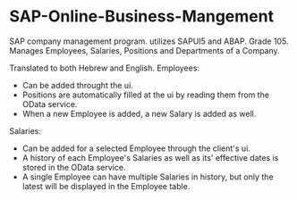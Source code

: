 # SAP-Online-Business-Mangement
SAP company management program. utilizes SAPUI5 and ABAP. Grade 105.
Manages Employees, Salaries, Positions and Departments of a Company.

Translated to both Hebrew and English.
Employees:
- Can be added throught the ui.
- Positions are automatically filled at the ui by reading them from the OData service.
- When a new Employee is added, a new Salary is added as well.

Salaries:
- Can be added for a selected Employee through the client's ui.
- A history of each Employee's Salaries as well as its' effective dates is stored in the OData service.
- A single Employee can have multiple Salaries in history, but only the latest will be displayed in the Employee table.
